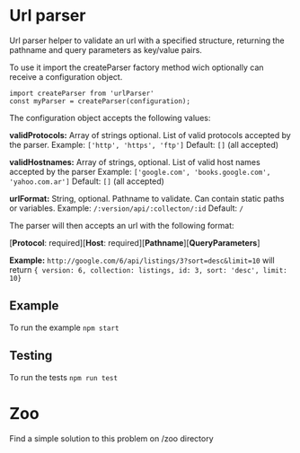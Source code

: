 # Url parser
Url parser helper to validate an url with a specified structure, returning the pathname and query parameters as key/value pairs.

To use it import the createParser factory method wich optionally can receive a configuration object.

    import createParser from 'urlParser'
    const myParser = createParser(configuration);

The configuration object accepts the following values:

**validProtocols:** Array of strings optional. List of valid protocols accepted by the parser. 
Example: `['http', 'https', 'ftp']`  Default: `[]` (all accepted)

**validHostnames:** Array of strings, optional. List of valid host names accepted by the parser
Example: `['google.com', 'books.google.com', 'yahoo.com.ar']` Default: `[]` (all accepted) 

**urlFormat:** String, optional. Pathname to validate. Can contain static paths or variables.
Example:  `/:version/api/:collecton/:id` Default: `/`

The parser will then accepts an url with the following format:

[**Protocol**: required][**Host**: required][**Pathname**][**QueryParameters**]

**Example:** `http://google.com/6/api/listings/3?sort=desc&limit=10` 
	will return
`{ version: 6, collection: listings, id: 3, sort: 'desc', limit: 10}`


## Example
To run the example `npm start`

## Testing

To run the tests `npm run test`

# Zoo

Find a simple solution to this problem on /zoo directory
